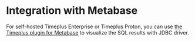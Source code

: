 # Integration with Metabase

For self-hosted Timeplus Enterprise or Timeplus Proton, you can use [the Timeplus plugin for Metabase](https://github.com/timeplus-io/metabase-proton-driver) to visualize the SQL results with JDBC driver.
